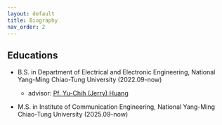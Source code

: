 ```yaml
---
layout: default
title: Biography 
nav_order: 2 
---
```


## Educations
- B.S. in Department of Electrical and Electronic Engineering, National Yang-Ming Chiao-Tung University (2022.09-now)
    - advisor: [Pf. Yu-Chih (Jerry) Huang](https://sites.google.com/site/ycjerryhuang/)

- M.S. in Institute of Communication Engineering, National Yang-Ming Chiao-Tung University (2025.09-now)



